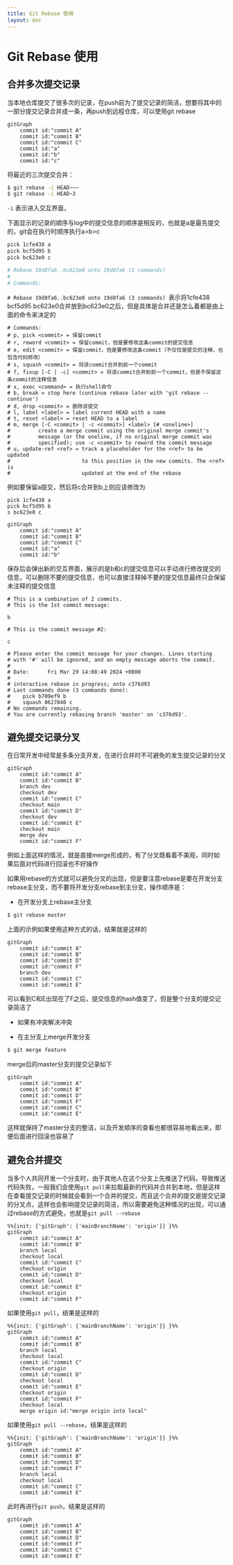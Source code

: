 ```yaml
---
title: Git Rebase 使用
layout: doc
---
```


# Git Rebase 使用

## 合并多次提交记录

当本地仓库提交了很多次的记录，在push前为了提交记录的简洁，想要将其中的一部分提交记录合并成一条，再push到远程仓库，可以使用git rebase

```mermaid
gitGraph
    commit id:"commit A"
    commit id:"commit B"
    commit id:"commit C"
    commit id:"a"
    commit id:"b"
    commit id:"c"
```

将最近的三次提交合并：

```sh
$ git rebase -i HEAD~~~
$ git rebase -i HEAD~3
```

`-i` 表示进入交互界面，

下面显示的记录的顺序与log中的提交信息的顺序是相反的，也就是a是最先提交的，git会在执行时顺序执行a>b>c

```sh
pick 1cfe438 a
pick bcf5d95 b
pick bc623e0 c

# Rebase 19d8fa6..bc623e0 onto 19d8fa6 (3 commands)
#
# Commands:
```

`# Rebase 19d8fa6..bc623e0 onto 19d8fa6 (3 commands) `表示将1cfe438 bcf5d95 bc623e0合并放到bc623e0之后，但是具体是合并还是怎么着都是由上面的命令来决定的

```
# Commands:
# p, pick <commit> = 保留commit
# r, reword <commit> = 保留commit，但是要修改这条commit的提交信息
# e, edit <commit> = 保留commit，但是要修改这条commit（不仅仅是提交的注释，也包含代码修改）
# s, squash <commit> = 将该commit合并到前一个commit
# f, fixup [-C | -c] <commit> = 将该commit合并到前一个commit，但是不保留这条commit的注释信息
# x, exec <command> = 执行shell命令
# b, break = stop here (continue rebase later with 'git rebase --continue')
# d, drop <commit> = 删除该提交
# l, label <label> = label current HEAD with a name
# t, reset <label> = reset HEAD to a label
# m, merge [-C <commit> | -c <commit>] <label> [# <oneline>]
#         create a merge commit using the original merge commit's
#         message (or the oneline, if no original merge commit was
#         specified); use -c <commit> to reword the commit message
# u, update-ref <ref> = track a placeholder for the <ref> to be updated
#                       to this position in the new commits. The <ref> is
#                       updated at the end of the rebase
```

例如要保留a提交，然后将c合并到b上则应该修改为

```
pick 1cfe438 a
pick bcf5d95 b
s bc623e0 c
```

```mermaid
gitGraph
    commit id:"commit A"
    commit id:"commit B"
    commit id:"commit C"
    commit id:"a"
    commit id:"b"
```

保存后会弹出新的交互界面，展示的是b和c的提交信息可以手动进行修改提交的信息，可以删除不要的提交信息，也可以直接注释掉不要的提交信息最终只会保留未注释的提交信息

```
# This is a combination of 2 commits.
# This is the 1st commit message:

b

# This is the commit message #2:

c

# Please enter the commit message for your changes. Lines starting
# with '#' will be ignored, and an empty message aborts the commit.
#
# Date:      Fri Mar 29 14:08:49 2024 +0800
#
# interactive rebase in progress; onto c376d93
# Last commands done (3 commands done):
#    pick b709ef9 b
#    squash 0627840 c
# No commands remaining.
# You are currently rebasing branch 'master' on 'c376d93'.
```

## 避免提交记录分叉

在日常开发中经常是多条分支开发，在进行合并时不可避免的发生提交记录的分叉

```mermaid
gitGraph
    commit id:"commit A"
    commit id:"commit B"
    branch dev
    checkout dev
    commit id:"commit C"
    checkout main
    commit id:"commit D"
    checkout dev
    commit id:"commit E"
    checkout main
    merge dev
    commit id:"commit F"
```

例如上面这样的情况，就是直接merge形成的，有了分叉既看着不美观，同时如果后面对代码进行回滚也不好操作

如果用rebase的方式就可以避免分叉的出现，但是要注意rebase是要在开发分支rebase主分支，而不要将开发分支rebase到主分支，操作顺序是：

- 在开发分支上rebase主分支

```sh
$ git rebase master
```

上面的示例如果使用这种方式的话，结果就是这样的

```mermaid
gitGraph
    commit id:"commit A"
    commit id:"commit B"
    commit id:"commit D"
    commit id:"commit F"
    branch dev
    commit id:"commit C"
    commit id:"commit E"
```

可以看到C和E出现在了F之后，提交信息的hash值变了，但是整个分支的提交记录简洁了

- 如果有冲突解决冲突

- 在主分支上merge开发分支

```sh
$ git merge feature
```

merge后的master分支的提交记录如下

```mermaid
gitGraph
    commit id:"commit A"
    commit id:"commit B"
    commit id:"commit D"
    commit id:"commit F"
    commit id:"commit C"
    commit id:"commit E"
```

这样就保持了master分支的整洁，以及开发顺序的查看也都很容易地看出来，即便后面进行回滚也容易了

## 避免合并提交

当多个人共同开发一个分支时，由于其他人在这个分支上先推送了代码，导致推送代码失败，一般我们会使用`git pull`来拉取最新的代码并合并到本地，但是这样在查看提交记录的时候就会看到一个合并的提交，而且这个合并的提交是提交记录的分叉点，这样也会影响提交记录的简洁，所以需要避免这种情况的出现，可以通过rebase的方式避免，也就是`git pull --rebase`

```mermaid
%%{init: {'gitGraph': {'mainBranchName': 'origin'}} }%%
gitGraph
    commit id:"commit A"
    commit id:"commit B"
    branch local
    checkout local
    commit id:"commit C"
    checkout origin
    commit id:"commit D"
    checkout local
    commit id:"commit E"
    checkout origin
    commit id:"commit F"
```

如果使用`git pull`，结果是这样的

```mermaid
%%{init: {'gitGraph': {'mainBranchName': 'origin'}} }%%
gitGraph
    commit id:"commit A"
    commit id:"commit B"
    branch local
    checkout local
    commit id:"commit C"
    checkout origin
    commit id:"commit D"
    checkout local
    commit id:"commit E"
    checkout origin
    commit id:"commit F"
    checkout local
    merge origin id:"merge origin into local"
```

如果使用`git pull --rebase`，结果是这样的

```mermaid
%%{init: {'gitGraph': {'mainBranchName': 'origin'}} }%%
gitGraph
    commit id:"commit A"
    commit id:"commit B"
    commit id:"commit D"
    commit id:"commit F"
    branch local
    checkout local
    commit id:"commit C"
    commit id:"commit E"
```

此时再进行`git push`，结果是这样的

```mermaid
gitGraph
    commit id:"commit A"
    commit id:"commit B"
    commit id:"commit D"
    commit id:"commit F"
    commit id:"commit C"
    commit id:"commit E"
```

